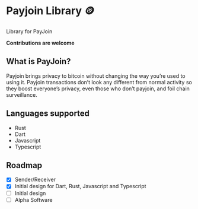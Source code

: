# Payjoin Library 🪙 

Library for PayJoin

**Contributions are welcome**

## What is PayJoin?

Payjoin brings privacy to bitcoin without changing the way you’re used to using it. Payjoin transactions don’t look any different from normal activity so they boost everyone’s privacy, even those who don’t payjoin, and foil chain surveillance.

## Languages supported

- Rust
- Dart
- Javascript
- Typescript


## Roadmap

- [x] Sender/Receiver
- [x] Initial design for Dart, Rust, Javascript and Typescript
- [ ] Initial design
- [ ] Alpha Software
